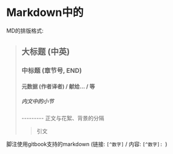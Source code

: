 # Markdown中的

MD的排版格式:

> ## 大标题 (中英)
> ### 中标题 (章节号, END)
> #### 元数据 (作者译者) / 献给... / 等
> ##### 内文中的小节
> --------- 正文与花絮、背景的分隔
> > 引文

脚注使用gitbook支持的markdown (链接: `[^数字]` / 内容: `[^数字]: `)
